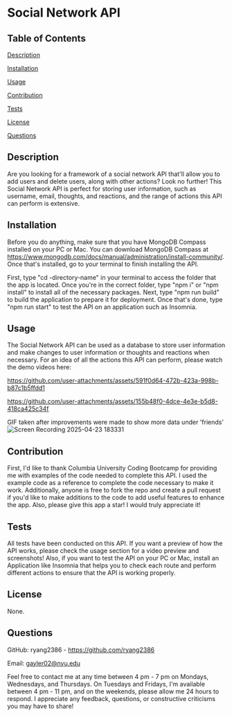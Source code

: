 # Social Network API

## Table of Contents

[Description](#Description)

[Installation](#Installation)

[Usage](#Usage)

[Contribution](#Contribution)

[Tests](#Tests)

[License](#License)

[Questions](#Questions)

## Description
Are you looking for a framework of a social network API that'll allow you to add users and delete users, along with other actions? Look no further! This Social Network API is perfect for storing user information, such as username, email, thoughts, and reactions, and the range of actions this API can perform is extensive.

## Installation
Before you do anything, make sure that you have MongoDB Compass installed on your PC or Mac. You can download MongoDB Compass at https://www.mongodb.com/docs/manual/administration/install-community/. Once that's installed, go to your terminal to finish installing the API. 

First, type "cd -directory-name" in your terminal to access the folder that the app is located. Once you're in the correct folder, type "npm i" or "npm install" to install all of the necessary packages. Next, type "npm run build" to build the application to prepare it for deployment. Once that's done, type "npm run start" to test the API on an application such as Insomnia.

## Usage
The Social Network API can be used as a database to store user information and make changes to user information or thoughts and reactions when necessary. For an idea of all the actions this API can perform, please watch the demo videos here: 

https://github.com/user-attachments/assets/591f0d64-472b-423a-998b-b87c1b5ffdd1



https://github.com/user-attachments/assets/155b48f0-4dce-4e3e-b5d8-418ca425c34f


GIF taken after improvements were made to show more data under 'friends'
![Screen Recording 2025-04-23 183331](https://github.com/user-attachments/assets/e113bd04-afb1-4099-b61a-5776769dd2da)

## Contribution
First, I'd like to thank Columbia University Coding Bootcamp for providing me with examples of the code needed to complete this API. I used the example code as a reference to complete the code necessary to make it work. Additionally, anyone is free to fork the repo and create a pull request if you'd like to make additions to the code to add useful features to enhance the app. Also, please give this app a star! I would truly appreciate it!

## Tests
All tests have been conducted on this API. If you want a preview of how the API works, please check the usage section for a video preview and screenshots! Also, if you want to test the API on your PC or Mac, install an Application like Insomnia that helps you to check each route and perform different actions to ensure that the API is working properly.

## License
None.

## Questions
GitHub: ryang2386 - https://github.com/ryang2386

Email: gayler02@nyu.edu

Feel free to contact me at any time between 4 pm - 7 pm on Mondays, Wednesdays, and Thursdays. On Tuesdays and Fridays, I'm available between 4 pm - 11 pm, and on the weekends, please allow me 24 hours to respond. I appreciate any feedback, questions, or constructive criticisms you may have to share!

